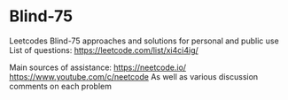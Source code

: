 # Blind-75
Leetcodes Blind-75 approaches and solutions for personal and public use
List of questions:
https://leetcode.com/list/xi4ci4ig/

Main sources of assistance:
https://neetcode.io/
https://www.youtube.com/c/neetcode
As well as various discussion comments on each problem
